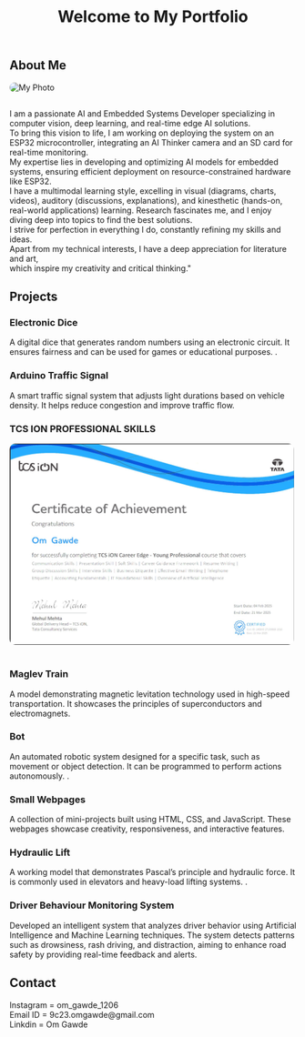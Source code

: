<html lang="en">

<head>
    <meta charset="UTF-8">
    <meta name="viewport" content="width=device-width, initial-scale=1.0">
    <title>My Portfolio</title>
    <link rel="stylesheet" href="about.css">
</head>

<body>
    <header>
        <h1>Welcome to My Portfolio</h1>        
    </header>
<section id="about">
        <h2>About Me</h2>
        <img "E-Portfolio/ 26_04_2025 12_10_35 AM.jpg" alt="My Photo"
            style="width: 500px; border-radius: 10px; margin-bottom: 15px;">
        <p>I am a passionate AI and Embedded Systems Developer specializing in computer vision, deep learning, and real-time edge AI solutions.<br>
            To bring this vision to life, I am working on deploying the system on an ESP32 microcontroller, integrating an AI Thinker camera and an SD card for real-time monitoring.<br> 
            My expertise lies in developing and optimizing AI models for embedded systems, ensuring efficient deployment on resource-constrained hardware like ESP32.<br>
            I have a multimodal learning style, excelling in visual (diagrams, charts, videos), auditory (discussions, explanations), and kinesthetic (hands-on, real-world applications) learning.
            Research
            fascinates me, and I enjoy diving deep into topics to find the best solutions.<br> I strive for perfection
            in everything I do, constantly refining my skills and ideas.<br> Apart from my technical interests, I have a
            deep appreciation for literature and art,<br> which inspire my creativity and critical thinking."
        </p>
    </section>
    <script src="script.js"></script>
</body>
<head>
    <meta charset="UTF-8">
    <meta name="viewport" content="width=device-width, initial-scale=1.0">
    <title>My Portfolio</title>
    <link rel="stylesheet" href="projects.css">
</head>

<body>

 <section id="projects">
        <h2>Projects</h2>
        <div class="project">
            <h3>Electronic Dice
            </h3>
            <p>A digital dice that generates random numbers using an electronic circuit. It ensures fairness and can be
                used for games or educational purposes.
                .</p>
        </div>
        <div class="project">
            <h3>Arduino Traffic Signal </h3>
            <p>A smart traffic signal system that adjusts light durations based on vehicle density. It helps reduce
                congestion and improve traffic flow.
            </p>
        </div>
        <div class="project">
            <h3> TCS ION PROFESSIONAL SKILLS </h3>
            <img src="E-Portfolio Properties 26_04_2025 12_10_35 AM.jpg" alt="My Photo"
            style="width: 500px; border-radius: 10px; margin-bottom: 15px;">
        </div>
        <div class="project">
            <h3> Maglev Train </h3>
            <p>A model demonstrating magnetic levitation technology used in high-speed transportation. It showcases the
                principles of superconductors and electromagnets.
            </p>
        </div>
        <div class="project">
            <h3>Bot </h3>
            <p>An automated robotic system designed for a specific task, such as movement or object detection. It can be
                programmed to perform actions autonomously.
                .</p>
        </div>
        <div class="project">
            <h3> Small Webpages </h3>
            <p>A collection of mini-projects built using HTML, CSS, and JavaScript. These webpages showcase creativity,
                responsiveness, and interactive features.
            </p>
        </div>
        <div class="project">
            <h3> Hydraulic Lift </h3>
            <p>A working model that demonstrates Pascal’s principle and hydraulic force. It is commonly used in
                elevators and heavy-load lifting systems.
                .</p>
        </div>
        <div class="project">
            <h3>Driver Behaviour Monitoring System</h3>
            <p>Developed an intelligent system that analyzes driver behavior using Artificial Intelligence and Machine Learning techniques. The system detects patterns such as drowsiness, rash driving, and distraction, aiming to enhance road safety by providing real-time feedback and alerts.</p>
        </div>

  <section id="contact">
    <h2>Contact</h2>
    <p>Instagram = om_gawde_1206<br>
      Email ID = 9c23.omgawde@gmail.com <br>
      Linkdin = Om Gawde</p>
  </section>

  <script src="script.js"></script>
   </section>
</body>
</html>
